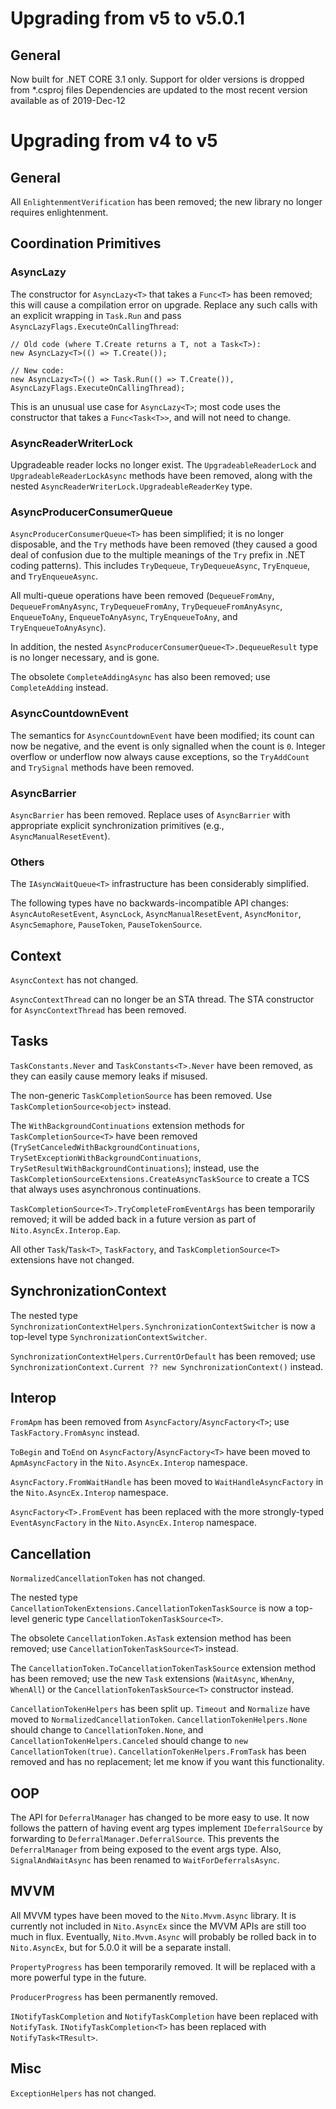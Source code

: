 # Upgrading from v5 to v5.0.1

## General

Now built for .NET CORE 3.1 only. Support for older versions is dropped from *.csproj files
Dependencies are updated to the most recent version available as of 2019-Dec-12

# Upgrading from v4 to v5

## General

All `EnlightenmentVerification` has been removed; the new library no longer requires enlightenment.

## Coordination Primitives

### AsyncLazy

The constructor for `AsyncLazy<T>` that takes a `Func<T>` has been removed; this will cause a compilation error on upgrade. Replace any such calls with an explicit wrapping in `Task.Run` and pass `AsyncLazyFlags.ExecuteOnCallingThread`:

    // Old code (where T.Create returns a T, not a Task<T>):
    new AsyncLazy<T>(() => T.Create());

    // New code:
    new AsyncLazy<T>(() => Task.Run(() => T.Create()), AsyncLazyFlags.ExecuteOnCallingThread);

This is an unusual use case for `AsyncLazy<T>`; most code uses the constructor that takes a `Func<Task<T>>`, and will not need to change.

### AsyncReaderWriterLock

Upgradeable reader locks no longer exist. The `UpgradeableReaderLock` and `UpgradeableReaderLockAsync` methods have been removed, along with the nested `AsyncReaderWriterLock.UpgradeableReaderKey` type.

### AsyncProducerConsumerQueue

`AsyncProducerConsumerQueue<T>` has been simplified; it is no longer disposable, and the `Try` methods have been removed (they caused a good deal of confusion due to the multiple meanings of the `Try` prefix in .NET coding patterns). This includes `TryDequeue`, `TryDequeueAsync`, `TryEnqueue`, and `TryEnqueueAsync`.

All multi-queue operations have been removed (`DequeueFromAny`, `DequeueFromAnyAsync`, `TryDequeueFromAny`, `TryDequeueFromAnyAsync`, `EnqueueToAny`, `EnqueueToAnyAsync`, `TryEnqueueToAny`, and `TryEnqueueToAnyAsync`).

In addition, the nested `AsyncProducerConsumerQueue<T>.DequeueResult` type is no longer necessary, and is gone.

The obsolete `CompleteAddingAsync` has also been removed; use `CompleteAdding` instead.

### AsyncCountdownEvent

The semantics for `AsyncCountdownEvent` have been modified; its count can now be negative, and the event is only signalled when the count is `0`. Integer overflow or underflow now always cause exceptions, so the `TryAddCount` and `TrySignal` methods have been removed.

### AsyncBarrier

`AsyncBarrier` has been removed. Replace uses of `AsyncBarrier` with appropriate explicit synchronization primitives (e.g., `AsyncManualResetEvent`).

### Others

The `IAsyncWaitQueue<T>` infrastructure has been considerably simplified.

The following types have no backwards-incompatible API changes: `AsyncAutoResetEvent`, `AsyncLock`, `AsyncManualResetEvent`, `AsyncMonitor`, `AsyncSemaphore`, `PauseToken`, `PauseTokenSource`.

## Context

`AsyncContext` has not changed.

`AsyncContextThread` can no longer be an STA thread. The STA constructor for `AsyncContextThread` has been removed.

## Tasks

`TaskConstants.Never` and `TaskConstants<T>.Never` have been removed, as they can easily cause memory leaks if misused.

The non-generic `TaskCompletionSource` has been removed. Use `TaskCompletionSource<object>` instead.

The `WithBackgroundContinuations` extension methods for `TaskCompletionSource<T>` have been removed (`TrySetCanceledWithBackgroundContinuations`, `TrySetExceptionWithBackgroundContinuations`, `TrySetResultWithBackgroundContinuations`); instead, use the `TaskCompletionSourceExtensions.CreateAsyncTaskSource` to create a TCS that always uses asynchronous continuations.

`TaskCompletionSource<T>.TryCompleteFromEventArgs` has been temporarily removed; it will be added back in a future version as part of `Nito.AsyncEx.Interop.Eap`.

All other `Task`/`Task<T>`, `TaskFactory`, and `TaskCompletionSource<T>` extensions have not changed.

## SynchronizationContext

The nested type `SynchronizationContextHelpers.SynchronizationContextSwitcher` is now a top-level type `SynchronizationContextSwitcher`.

`SynchronizationContextHelpers.CurrentOrDefault` has been removed; use `SynchronizationContext.Current ?? new SynchronizationContext()` instead.

## Interop

`FromApm` has been removed from `AsyncFactory`/`AsyncFactory<T>`; use `TaskFactory.FromAsync` instead.

`ToBegin` and `ToEnd` on `AsyncFactory`/`AsyncFactory<T>` have been moved to `ApmAsyncFactory` in the `Nito.AsyncEx.Interop` namespace.

`AsyncFactory.FromWaitHandle` has been moved to `WaitHandleAsyncFactory` in the `Nito.AsyncEx.Interop` namespace.

`AsyncFactory<T>.FromEvent` has been replaced with the more strongly-typed `EventAsyncFactory` in the `Nito.AsyncEx.Interop` namespace.

## Cancellation

`NormalizedCancellationToken` has not changed.

The nested type `CancellationTokenExtensions.CancellationTokenTaskSource` is now a top-level generic type `CancellationTokenTaskSource<T>`.

The obsolete `CancellationToken.AsTask` extension method has been removed; use `CancellationTokenTaskSource<T>` instead.

The `CancellationToken.ToCancellationTokenTaskSource` extension method has been removed; use the new `Task` extensions (`WaitAsync`, `WhenAny`, `WhenAll`) or the `CancellationTokenTaskSource<T>` constructor instead.

`CancellationTokenHelpers` has been split up. `Timeout` and `Normalize` have moved to `NormalizedCancellationToken`. `CancellationTokenHelpers.None` should change to `CancellationToken.None`, and `CancellationTokenHelpers.Canceled` should change to `new CancellationToken(true)`. `CancellationTokenHelpers.FromTask` has been removed and has no replacement; let me know if you want this functionality.

## OOP

The API for `DeferralManager` has changed to be more easy to use. It now follows the pattern of having event arg types implement `IDeferralSource` by forwarding to `DeferralManager.DeferralSource`. This prevents the `DeferralManager` from being exposed to the event args type. Also, `SignalAndWaitAsync` has been renamed to `WaitForDeferralsAsync`.

## MVVM

All MVVM types have been moved to the `Nito.Mvvm.Async` library. It is currently not included in `Nito.AsyncEx` since the MVVM APIs are still too much in flux. Eventually, `Nito.Mvvm.Async` will probably be rolled back in to `Nito.AsyncEx`, but for 5.0.0 it will be a separate install.

`PropertyProgress` has been temporarily removed. It will be replaced with a more powerful type in the future.

`ProducerProgress` has been permanently removed.

`INotifyTaskCompletion` and `NotifyTaskCompletion` have been replaced with `NotifyTask`. `INotifyTaskCompletion<T>` has been replaced with `NotifyTask<TResult>`.

## Misc

`ExceptionHelpers` has not changed.
